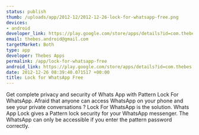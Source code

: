 ```yaml
--- 
status: publish
thumb: /uploads/app/2012-12/2012-12-26-lock-for-whatsapp-free.png
devices: 
- android
developer_link: https://play.google.com/store/apps/details?id=com.thebes.lockforwhatsappfree
email: thebes.android@gmail.com
targetMarket: Both
type: app
developer: Thebes Apps
permalink: /app/lock-for-whatsapp-free
android_link: https://play.google.com/store/apps/details?id=com.thebes.lockforwhatsappfree
date: 2012-12-26 08:39:40.071517 +00:00
title: Lock for WhatsApp Free
---
```


Get complete privacy and security of Whats App with Pattern Lock For WhatsApp. 
Afraid that anyone can access WhatsApp on your phone and see your private conversations ?
Lock For WhatsApp is the solution. Whats App Lock gives a Pattern lock security for your WhatsApp messenger. 
The WhatsApp can only be accessible if you enter the pattern password correctly.
